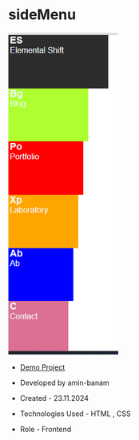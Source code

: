 # sideMenu
![viewfinal](sidebarmenu.png)

- [Demo Project](https://amin-banam.github.io/side/)

- Developed by amin-banam

- Created - 23.11.2024

- Technologies Used - HTML , CSS

- Role - Frontend
